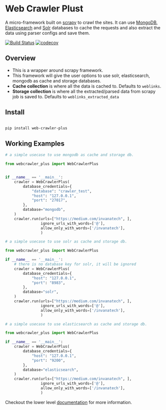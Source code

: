 # Web Crawler Plust

A micro-framework built on [scrapy](https://scrapy.org/) to crawl the sites. 
It can use [MongoDB](https://www.mongodb.com/), [Elasticsearch](https://www.elastic.co/products/elasticsearch) 
and [Solr](http://lucene.apache.org/solr/) databases to cache the requests and also extract the data using parser configs 
and save them.


[![Build Status](https://travis-ci.org/invanatech/web-crawler-plus.svg?branch=master)](https://travis-ci.org/invanatech/web-crawler-plus) 
[![codecov](https://codecov.io/gh/invanatech/web-crawler-plus/branch/master/graph/badge.svg)](https://codecov.io/gh/invanatech/web-crawler-plus) 

## Overview 

- This is a wrapper around scrapy framework.
- This framework will give the user options to use solr, elasticsearch, mongodb as cache and storage databases.
- **Cache collection** is where all the data is cached to. Defaults to `weblinks`.
- **Storage collection** is where all the extracted/parsed data from scrapy job is saved to. Defaults to `weblinks_extracted_data`

## Install

```bash

pip install web-crawler-plus

```


## Working Examples

```python
# a simple usecase to use mongodb as cache and storage db.

from webcrawler_plus import WebCrawlerPlus


if __name__ == '__main__':
    crawler = WebCrawlerPlus(
        database_credentials={
            "database": "crawler_test",
            "host": "127.0.0.1",
            "port": "27017",
        },
        database="mongodb",
    )
    crawler.run(urls=["https://medium.com/invanatech", ],
                ignore_urls_with_words=['@'],
                allow_only_with_words=['/invanatech'],
                )


```

```python
# a simple usecase to use solr as cache and storage db.

from webcrawler_plus import WebCrawlerPlus

if __name__ == '__main__':
    # there is no database key for solr, it will be ignored
    crawler = WebCrawlerPlus(
        database_credentials={
            "host": "127.0.0.1",
            "port": "8983",
        },
        database="solr",
    )
    crawler.run(urls=["https://medium.com/invanatech", ],
                ignore_urls_with_words=['@'],
                allow_only_with_words=['/invanatech'],
                )


```

```python
# a simple usecase to use elasticsearch as cache and storage db.

from webcrawler_plus import WebCrawlerPlus

if __name__ == '__main__':
    crawler = WebCrawlerPlus(
        database_credentials={
            "host": "127.0.0.1",
            "port": "9200",
        },
        database="elasticsearch",
    )
    crawler.run(urls=["https://medium.com/invanatech", ],
                ignore_urls_with_words=['@'],
                allow_only_with_words=['/invanatech'],
                )


```

Checkout the lower level [documentation](docs/index.md) for more information.
